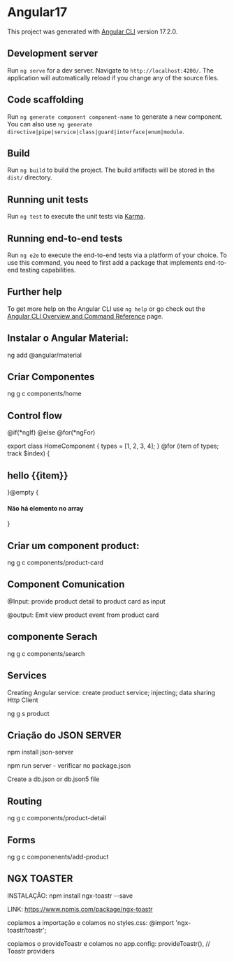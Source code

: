 # Angular17

This project was generated with [Angular CLI](https://github.com/angular/angular-cli) version 17.2.0.

## Development server

Run `ng serve` for a dev server. Navigate to `http://localhost:4200/`. The application will automatically reload if you change any of the source files.

## Code scaffolding

Run `ng generate component component-name` to generate a new component. You can also use `ng generate directive|pipe|service|class|guard|interface|enum|module`.

## Build

Run `ng build` to build the project. The build artifacts will be stored in the `dist/` directory.

## Running unit tests

Run `ng test` to execute the unit tests via [Karma](https://karma-runner.github.io).

## Running end-to-end tests

Run `ng e2e` to execute the end-to-end tests via a platform of your choice. To use this command, you need to first add a package that implements end-to-end testing capabilities.

## Further help

To get more help on the Angular CLI use `ng help` or go check out the [Angular CLI Overview and Command Reference](https://angular.io/cli) page.

## Instalar o Angular Material:

ng add @angular/material

## Criar Componentes

ng g c components/home

## Control flow

@if(*ngIf)
@else
@for(*ngFor)

export class HomeComponent {
types = [1, 2, 3, 4];
}
@for (item of types; track $index) {

<h2>hello {{item}}</h2>
}@empty {
<h4>Não há elemento no array </h4>
}

## Criar um component product:

ng g c components/product-card

## Component Comunication

@Input: provide product detail to product card as input

@output: Emit view product event from product card

## componente Serach

ng g c components/search

## Services

Creating Angular service: create product service; injecting; data sharing
Http Client

ng g s product

## Criação do JSON SERVER

npm install json-server

npm run server - verificar no package.json

Create a db.json or db.json5 file

## Routing

ng g c components/product-detail

## Forms

ng g c componenents/add-product

## NGX TOASTER

INSTALAÇÃO: npm install ngx-toastr --save

LINK: https://www.npmjs.com/package/ngx-toastr

copiamos a importação e colamos no styles.css: @import 'ngx-toastr/toastr';

copiamos o provideToastr e colamos no app.config: provideToastr(), // Toastr providers
